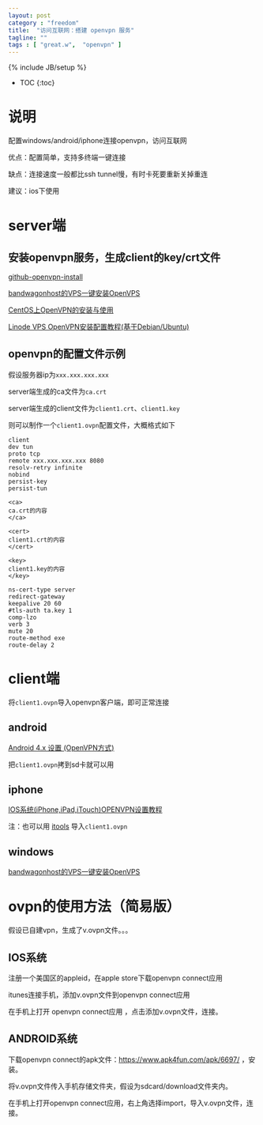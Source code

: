 ```yaml
---
layout: post
category : "freedom"
title:  "访问互联网：搭建 openvpn 服务"
tagline: ""
tags : [ "great.w",  "openvpn" ] 
---
```

{% include JB/setup %}

* TOC
{:toc}

# 说明

配置windows/android/iphone连接openvpn，访问互联网

优点：配置简单，支持多终端一键连接

缺点：连接速度一般都比ssh tunnel慢，有时卡死要重新关掉重连

建议：ios下使用

# server端

## 安装openvpn服务，生成client的key/crt文件

[github-openvpn-install](https://github.com/Nyr/openvpn-install)

[bandwagonhost的VPS一键安装OpenVPS](http://www.goagent.biz/thread-1362-1-1.html)

[CentOS上OpenVPN的安装与使用](http://www.oschina.net/question/54100_26864)

[Linode VPS OpenVPN安装配置教程(基于Debian/Ubuntu)](http://www.vpser.net/build/linode-install-openvpn.html)

## openvpn的配置文件示例

假设服务器ip为``xxx.xxx.xxx.xxx``

server端生成的ca文件为``ca.crt``

server端生成的client文件为``client1.crt``、``client1.key``

则可以制作一个``client1.ovpn``配置文件，大概格式如下

    client
    dev tun      
    proto tcp
    remote xxx.xxx.xxx.xxx 8080
    resolv-retry infinite
    nobind
    persist-key
    persist-tun

    <ca>
    ca.crt的内容
    </ca>

    <cert>
    client1.crt的内容
    </cert>

    <key>
    client1.key的内容
    </key>

    ns-cert-type server
    redirect-gateway
    keepalive 20 60
    #tls-auth ta.key 1
    comp-lzo
    verb 3
    mute 20
    route-method exe
    route-delay 2


# client端

将``client1.ovpn``导入openvpn客户端，即可正常连接

## android

[Android 4.x 设置 (OpenVPN方式)](https://www.grjsq.me/shiyong/90.html)

把``client1.ovpn``拷到sd卡就可以用

## iphone

[IOS系统(iPhone,iPad,iTouch)OPENVPN设置教程](http://jingyan.baidu.com/article/f0e83a25da438222e5910193.html)

注：也可以用 [itools](http://www.itools.cn/) 导入``client1.ovpn``

## windows 

[bandwagonhost的VPS一键安装OpenVPS](http://www.goagent.biz/thread-1362-1-1.html)


# ovpn的使用方法（简易版）

假设已自建vpn，生成了v.ovpn文件。。。

## IOS系统

注册一个美国区的appleid，在apple store下载openvpn connect应用

itunes连接手机，添加v.ovpn文件到openvpn connect应用

在手机上打开 openvpn connect应用 ，点击添加v.ovpn文件，连接。

## ANDROID系统

下载openvpn connect的apk文件：https://www.apk4fun.com/apk/6697/ ，安装。

将v.ovpn文件传入手机存储文件夹，假设为sdcard/download文件夹内。

在手机上打开openvpn connect应用，右上角选择import，导入v.ovpn文件，连接。
